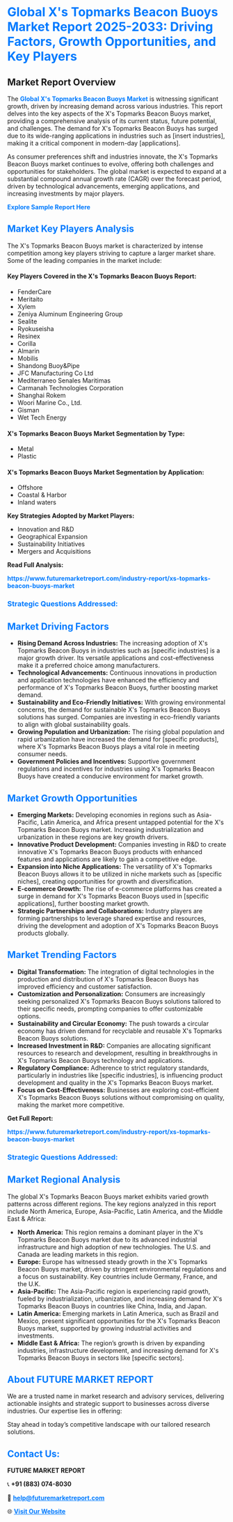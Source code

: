 <h1 style="color: #007BFF;">Global X's Topmarks Beacon Buoys Market Report 2025-2033: Driving Factors, Growth Opportunities, and Key Players</h1>

<section id="overview">
<h2>Market Report Overview</h2>
<p>The <a href="https://www.futuremarketreport.com/industry-report/xs-topmarks-beacon-buoys-market" style="color: #007BFF; text-decoration: none;"><strong>Global X's Topmarks Beacon Buoys Market</strong></a> is witnessing significant growth, driven by increasing demand across various industries. This report delves into the key aspects of the X's Topmarks Beacon Buoys market, providing a comprehensive analysis of its current status, future potential, and challenges. The demand for X's Topmarks Beacon Buoys has surged due to its wide-ranging applications in industries such as [insert industries], making it a critical component in modern-day [applications].</p>
<p>As consumer preferences shift and industries innovate, the X's Topmarks Beacon Buoys market continues to evolve, offering both challenges and opportunities for stakeholders. The global market is expected to expand at a substantial compound annual growth rate (CAGR) over the forecast period, driven by technological advancements, emerging applications, and increasing investments by major players.</p>
</section>

<section id="overview">
<p><a href="https://www.futuremarketreport.com/request-sample/reportId=40641" style="color: #007BFF; text-decoration: none;"><strong>Explore Sample Report Here</strong></a></p>
</section>

<section id="key-players">
<h2 style="color: #007BFF;">Market Key Players Analysis</h2>
<p>The X's Topmarks Beacon Buoys market is characterized by intense competition among key players striving to capture a larger market share. Some of the leading companies in the market include:</p>
<h4>Key Players Covered in the X's Topmarks Beacon Buoys Report:</h4>
<ul><li>FenderCare</li><li>Meritaito</li><li>Xylem</li><li>Zeniya Aluminum Engineering Group</li><li>Sealite</li><li>Ryokuseisha</li><li>Resinex</li><li>Corilla</li><li>Almarin</li><li>Mobilis</li><li>Shandong Buoy&amp;Pipe</li><li>JFC Manufacturing Co Ltd</li><li>Mediterraneo Senales Maritimas</li><li>Carmanah Technologies Corporation</li><li>Shanghai Rokem</li><li>Woori Marine Co., Ltd.</li><li>Gisman</li><li>Wet Tech Energy</li></ul>
<h4>X's Topmarks Beacon Buoys Market Segmentation by Type:</h4>
<ul><li>Metal</li><li>Plastic</li></ul>

<h4>X's Topmarks Beacon Buoys Market Segmentation by Application:</h4>
<ul><li>Offshore</li><li>Coastal &amp; Harbor</li><li>Inland waters</li></ul>
<p><strong>Key Strategies Adopted by Market Players:</strong></p>
<ul>
<li>Innovation and R&D</li>
<li>Geographical Expansion</li>
<li>Sustainability Initiatives</li>
<li>Mergers and Acquisitions</li>
</ul>
</section>

<section>
<p><strong>Read Full Analysis: </strong></p><a href="https://www.futuremarketreport.com/industry-report/xs-topmarks-beacon-buoys-market" style="color: #007BFF; text-decoration: none;"><strong>https://www.futuremarketreport.com/industry-report/xs-topmarks-beacon-buoys-market</strong></a>
<h3 style="color: #007BFF;">Strategic Questions Addressed:</h3>
</section>

<section id="driving-factors">
<h2 style="color: #007BFF;">Market Driving Factors</h2>
<ul>
<li><strong>Rising Demand Across Industries:</strong> The increasing adoption of X's Topmarks Beacon Buoys in industries such as [specific industries] is a major growth driver. Its versatile applications and cost-effectiveness make it a preferred choice among manufacturers.</li>
<li><strong>Technological Advancements:</strong> Continuous innovations in production and application technologies have enhanced the efficiency and performance of X's Topmarks Beacon Buoys, further boosting market demand.</li>
<li><strong>Sustainability and Eco-Friendly Initiatives:</strong> With growing environmental concerns, the demand for sustainable X's Topmarks Beacon Buoys solutions has surged. Companies are investing in eco-friendly variants to align with global sustainability goals.</li>
<li><strong>Growing Population and Urbanization:</strong> The rising global population and rapid urbanization have increased the demand for [specific products], where X's Topmarks Beacon Buoys plays a vital role in meeting consumer needs.</li>
<li><strong>Government Policies and Incentives:</strong> Supportive government regulations and incentives for industries using X's Topmarks Beacon Buoys have created a conducive environment for market growth.</li>
</ul>
</section>

<section id="growth-opportunities">
<h2 style="color: #007BFF;">Market Growth Opportunities</h2>
<ul>
<li><strong>Emerging Markets:</strong> Developing economies in regions such as Asia-Pacific, Latin America, and Africa present untapped potential for the X's Topmarks Beacon Buoys market. Increasing industrialization and urbanization in these regions are key growth drivers.</li>
<li><strong>Innovative Product Development:</strong> Companies investing in R&D to create innovative X's Topmarks Beacon Buoys products with enhanced features and applications are likely to gain a competitive edge.</li>
<li><strong>Expansion into Niche Applications:</strong> The versatility of X's Topmarks Beacon Buoys allows it to be utilized in niche markets such as [specific niches], creating opportunities for growth and diversification.</li>
<li><strong>E-commerce Growth:</strong> The rise of e-commerce platforms has created a surge in demand for X's Topmarks Beacon Buoys used in [specific applications], further boosting market growth.</li>
<li><strong>Strategic Partnerships and Collaborations:</strong> Industry players are forming partnerships to leverage shared expertise and resources, driving the development and adoption of X's Topmarks Beacon Buoys products globally.</li>
</ul>
</section>

<section id="trending-factors">
<h2 style="color: #007BFF;">Market Trending Factors</h2>
<ul>
<li><strong>Digital Transformation:</strong> The integration of digital technologies in the production and distribution of X's Topmarks Beacon Buoys has improved efficiency and customer satisfaction.</li>
<li><strong>Customization and Personalization:</strong> Consumers are increasingly seeking personalized X's Topmarks Beacon Buoys solutions tailored to their specific needs, prompting companies to offer customizable options.</li>
<li><strong>Sustainability and Circular Economy:</strong> The push towards a circular economy has driven demand for recyclable and reusable X's Topmarks Beacon Buoys solutions.</li>
<li><strong>Increased Investment in R&D:</strong> Companies are allocating significant resources to research and development, resulting in breakthroughs in X's Topmarks Beacon Buoys technology and applications.</li>
<li><strong>Regulatory Compliance:</strong> Adherence to strict regulatory standards, particularly in industries like [specific industries], is influencing product development and quality in the X's Topmarks Beacon Buoys market.</li>
<li><strong>Focus on Cost-Effectiveness:</strong> Businesses are exploring cost-efficient X's Topmarks Beacon Buoys solutions without compromising on quality, making the market more competitive.</li>
</ul>
</section>

<section>
<p><strong>Get Full Report: </strong></p><a href="https://www.futuremarketreport.com/industry-report/xs-topmarks-beacon-buoys-market" style="color: #007BFF; text-decoration: none;"><strong>https://www.futuremarketreport.com/industry-report/xs-topmarks-beacon-buoys-market</strong></a>
<h3 style="color: #007BFF;">Strategic Questions Addressed:</h3>
</section>


<section id="regional-analysis">
<h2 style="color: #007BFF;">Market Regional Analysis</h2>
<p>The global X's Topmarks Beacon Buoys market exhibits varied growth patterns across different regions. The key regions analyzed in this report include North America, Europe, Asia-Pacific, Latin America, and the Middle East & Africa:</p>
<ul>
<li><strong>North America:</strong> This region remains a dominant player in the X's Topmarks Beacon Buoys market due to its advanced industrial infrastructure and high adoption of new technologies. The U.S. and Canada are leading markets in this region.</li>
<li><strong>Europe:</strong> Europe has witnessed steady growth in the X's Topmarks Beacon Buoys market, driven by stringent environmental regulations and a focus on sustainability. Key countries include Germany, France, and the U.K.</li>
<li><strong>Asia-Pacific:</strong> The Asia-Pacific region is experiencing rapid growth, fueled by industrialization, urbanization, and increasing demand for X's Topmarks Beacon Buoys in countries like China, India, and Japan.</li>
<li><strong>Latin America:</strong> Emerging markets in Latin America, such as Brazil and Mexico, present significant opportunities for the X's Topmarks Beacon Buoys market, supported by growing industrial activities and investments.</li>
<li><strong>Middle East & Africa:</strong> The region’s growth is driven by expanding industries, infrastructure development, and increasing demand for X's Topmarks Beacon Buoys in sectors like [specific sectors].</li>
</ul>
</section>

<footer>
<h2 style="color: #007BFF;">About FUTURE MARKET REPORT</h2>
<p>We are a trusted name in market research and advisory services, delivering actionable insights and strategic support to businesses across diverse industries. Our expertise lies in offering:</p>

<p>Stay ahead in today’s competitive landscape with our tailored research solutions.</p>

<h2 style="color: #007BFF;">Contact Us:</h2>
<p><strong>FUTURE MARKET REPORT</strong></p>
<p>📞 <strong>+91 (883) 074-8030</strong></p>
<p>📧 <strong><a href="mailto:help@futuremarketreport.com" style="color: #007BFF;">help@futuremarketreport.com</a></strong></p>
<p>🌐 <strong><a href="https://www.futuremarketreport.com/" style="color: #007BFF;">Visit Our Website</a></strong></p>
</footer>